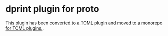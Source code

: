 # dprint plugin for proto

This plugin has been [converted to a TOML plugin and moved to a monorepo for TOML plugins.](https://github.com/Phault/proto-toml-plugins/tree/main/dprint).
